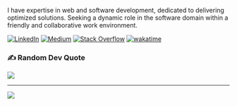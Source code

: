 I have expertise in web and software development, dedicated to delivering optimized solutions. Seeking a dynamic role in the software domain within a friendly and collaborative work environment.


[![LinkedIn](https://img.shields.io/badge/LinkedIn-%230077B5.svg?logo=linkedin&logoColor=white)](https://www.linkedin.com/in/mustafabharmal23/) [![Medium](https://img.shields.io/badge/Medium-12100E?logo=medium&logoColor=white)](https://medium.com/@mjbharmal2002) [![Stack Overflow](https://img.shields.io/badge/-Stackoverflow-FE7A16?logo=stack-overflow&logoColor=white)](https://stackoverflow.com/users/23347824/mustafa-bharmal) 
[![wakatime](https://wakatime.com/badge/user/dea736ad-3dd5-4473-b5f5-84034e95fdf1.svg)](https://wakatime.com/@dea736ad-3dd5-4473-b5f5-84034e95fdf1)

### ✍️ Random Dev Quote
![](https://quotes-github-readme.vercel.app/api?type=horizontal&theme=radical)

---
[![](https://visitcount.itsvg.in/api?id=Mustafabharmal&icon=0&color=0)](https://visitcount.itsvg.in)

